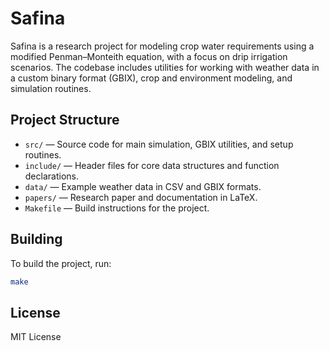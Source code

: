 # Safina

Safina is a research project for modeling crop water requirements using a modified Penman–Monteith equation, with a focus on drip irrigation scenarios. The codebase includes utilities for working with weather data in a custom binary format (GBIX), crop and environment modeling, and simulation routines.

## Project Structure

- `src/` — Source code for main simulation, GBIX utilities, and setup routines.
- `include/` — Header files for core data structures and function declarations.
- `data/` — Example weather data in CSV and GBIX formats.
- `papers/` — Research paper and documentation in LaTeX.
- `Makefile` — Build instructions for the project.

## Building

To build the project, run:

```sh
make
```

## License

MIT License

